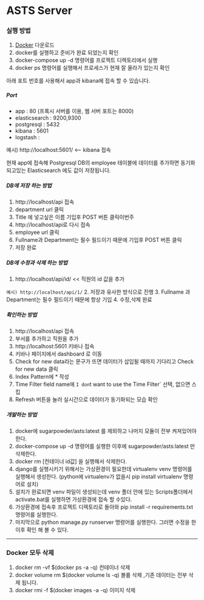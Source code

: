 # ASTS Server

### 실행 방법

1. [Docker](https://docs.docker.com/docker-for-windows/install/) 다운로드 
2. docker를 실행하고 준비가 완료 되었는지 확인
3. docker-compose up -d 명령어를 프로젝트 디렉토리에서 실행
4. docker ps 명령어를 실행해서 프로세스가 현재 잘 올라가 있는지 확인

아래 포트 번호를 사용해서 app과 kibana에 접속 할 수 있습니다.

##### Port
* app : 80 (프록시 서버를 이용, 웹 서버 포트는 8000)
* elasticsearch : 9200,9300
* postgresql : 5432
* kibana : 5601
* logstash :

예시) http://localhost:5601/ <-- kibana 접속

현재 app에 접속해 Postgresql DB의 employee 테이블에 데이터를 추가하면 동기화 되고있는 Elasticsearch 에도 값이 저장됩니다. 

##### DB에 저장 하는 방법
1. http://localhost/api 접속
2. department url 클릭
3. Title 에 넣고싶은 이름 기입후 POST 버튼 클릭이번주
4. http://localhost/api로 다시 접속
5. employee url 클릭   
6. Fullname과 Department는 필수 필드이기 때문에 기입후 POST 버튼 클릭
7. 저장 완료

##### DB에 수정과 삭제 하는 방법
1. http://localhost/api/id/  << 직원의 id 값을 추가

`예시) http://localhost/api/1/` 
2. 저장과 유사한 방식으로 진행
3. Fullname 과 Department는 필수 필드이기 때문에 항상 기입
4. 수정,삭제 완료

##### 확인하는 방법
1. http://localhost/api 접속
2. 부서를 추가하고 직원을 추가
3. http://localhost:5601 키바나 접속
4. 키바나 페이지에서 dashboard 로 이동
5. Check for new data라는 문구가 뜨면 데이터가 삽입될 때까지 기다리고 Check for new data 클릭
6. Index Pattern에 * 작성
7. Time Filter field name에 `I don`t want to use the Time Filter` 선택, 없으면 스킵
8. Refresh 버튼을 눌러 실시간으로 데이터가 동기화되는 모습 확인

##### 개발하는 방법
1. docker에 sugarpowder/asts:latest 를 제외하고 나머지 모듈이 전부 켜져있어야 한다.
2. docker-compose up -d 명령어를 실행한 이후에 sugarpowder/asts:latest 만 삭제한다.
3. docker rm [컨테이너 id값] 을 실행해서 삭제한다.
4. django를 실행시키기 위해서는 가상환경이 필요한데 virtualenv venv 명령어를 실행해서 생성한다. (python에 virtualenv가 없을시 pip install virtualenv 명령어로 설치)
5. 설치가 완료되면 venv 파일이 생성되는데 venv 폴더 안에 있는 Scripts폴더에서 activate.bat를 실행하면 가상환경에 접속 할 수있다.
6. 가상환경에 접속후 프로젝트 디렉토리로 돌아와 pip install -r requirements.txt 명령어를 실행한다.
7. 마지막으로 python manage.py runserver 명령어를 실행한다. 그러면 수정을 한 이후 확인 해 볼 수 있다.
---
### Docker 모두 삭제

1. docker rm -vf $(docker ps -a -q) 컨테이너 삭제
2. docker volume rm $(docker volume ls -q) 볼륨 삭제 ,기존 데이터는 전부 삭제 됩니다.
3. docker rmi -f $(docker images -a -q) 이미지 삭제



